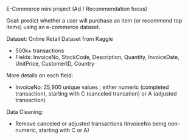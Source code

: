 E-Commerce mini project (Ad / Recommendation focus)

Goal: predict whether a user will purchase an item (or recommend top items) using an e-commerce dataset.

Dataset: Online Retail Dataset from Kaggle
- 500k+ transactions
- Fields: InvoiceNo, StockCode, Description, Quantity, InvoiceDate, UnitPrice, CustomerID, Country

More details on each field:
- InvoiceNo: 25,900 unique values ; either numeric (completed transaction), starting with C (canceled transation) or A (adjusted transaction)

Data Cleaning:
- Remove canceled or adjusted transactions (InvoiceNo being non-numeric, starting with C or A)